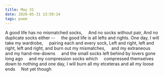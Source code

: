 ```yaml
---
title: May 31
date: 2020-05-31 13:59:14
tags: poem
---
```

A good life has no mismatched socks,
&nbsp;&nbsp;&nbsp; And no socks without pair,
And no duplicate socks either --
&nbsp;&nbsp;&nbsp; the good life is all lefts and rights.
One day, I will take my wardrobe,
&nbsp;&nbsp;&nbsp; pairing each and every sock,
Left and right, left and right, left and right,
and burn out my mismatches,
&nbsp;&nbsp;&nbsp; and my extraneous
&nbsp;&nbsp;&nbsp; and my hand-me-downs
&nbsp;&nbsp;&nbsp; and the small socks left behind by lovers gone long ago
&nbsp;&nbsp;&nbsp; and my compression socks which
&nbsp;&nbsp;&nbsp; compressed themselves down to nothing
and one day,
I will burn all my etceteras and all my loose ends
&nbsp;&nbsp;&nbsp; Not yet though
